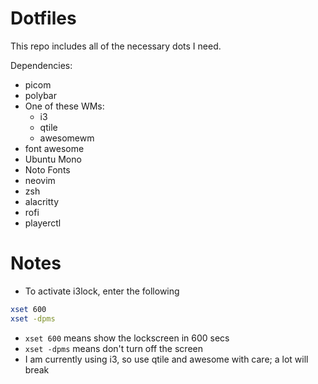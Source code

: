 # Dotfiles

This repo includes all of the necessary dots I need.

Dependencies:
- picom
- polybar
- One of these WMs:
    - i3
    - qtile
    - awesomewm
- font awesome
- Ubuntu Mono
- Noto Fonts
- neovim
- zsh
- alacritty
- rofi
- playerctl

# Notes
- To activate i3lock, enter the following
```sh
xset 600
xset -dpms
```
- `xset 600` means show the lockscreen in 600 secs
- `xset -dpms` means don't turn off the screen
- I am currently using i3, so use qtile and awesome with care; a lot will break
